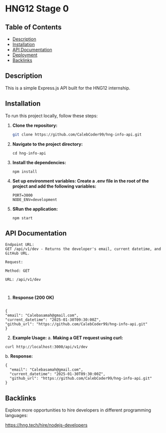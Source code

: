 # HNG12 Stage 0

## Table of Contents

- [Description](#description)
- [Installation](#installation)
- [API Documentation](#api-documentation)
- [Deployment](#deployment)
- [Backlinks](#Backlinks)

## Description

This is a simple Express.js API built for the HNG12 internship.

## Installation

To run this project locally, follow these steps:

1. **Clone the repository:**

   ```bash
   git clone https://github.com/CalebCoder99/hng-info-api.git

   ```

2. **Navigate to the project directory:**

   ```
   cd hng-info-api

   ```

3. **Install the dependencies:**

   ```
   npm install
   ```

4. **Set up environment variables: Create a .env file in the root of the project and add the following variables:**

   ```
   PORT=3000
   NODE_ENV=development
   ```

5. **SRun the application:**

   ```
   npm start
   ```

## API Documentation

```
Endpoint URL:
GET /api/v1/dev - Returns the developer's email, current datetime, and GitHub URL.

Request:

Method: GET

URL: /api/v1/dev



```

1. **Response (200 OK)**

```

{
"email": "Calebasamah@gmail.com",
"current_datetime": "2025-01-30T09:30:00Z",
"github_url": "https://github.com/CalebCoder99/hng-info-api.git"
}

```

2. **Example Usage:**
   a. **Making a GET request using curl:**

```
curl http://localhost:3000/api/v1/dev
```

b. **Response:**

```
{
  "email": "Calebasamah@gmail.com",
  "current_datetime": "2025-01-30T09:30:00Z",
  "github_url": "https://github.com/CalebCoder99/hng-info-api.git"
}

```

## Backlinks

Explore more opportunities to hire developers in different programming languages:

https://hng.tech/hire/nodejs-developers
